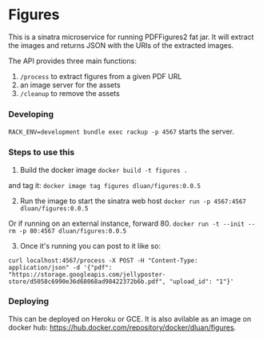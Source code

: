 # Figures
This is a sinatra microservice for running PDFFigures2 fat jar. It will extract the images and returns JSON with the URIs of the extracted images.

The API provides three main functions:
1. `/process` to extract figures from a given PDF URL
2. an image server for the assets
3. `/cleanup` to remove the assets

### Developing

`RACK_ENV=development bundle exec rackup -p 4567` starts the server.

### Steps to use this

1. Build the docker image
`docker build -t figures .`

and tag it:
`docker image tag figures dluan/figures:0.0.5`

2. Run the image to start the sinatra web host
`docker run -p 4567:4567 dluan/figures:0.0.5`

Or if running on an external instance, forward 80.
`docker run -t --init --rm -p 80:4567 dluan/figures:0.0.5`

3. Once it's running you can post to it like so:
```
curl localhost:4567/process -X POST -H "Content-Type: application/json" -d '{"pdf": "https://storage.googleapis.com/jellyposter-store/d5058c6990e36d68068ad98422372b6b.pdf", "upload_id": "1"}'
```

### Deploying
This can be deployed on Heroku or GCE. It is also avilable as an image on docker hub: https://hub.docker.com/repository/docker/dluan/figures.